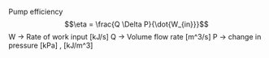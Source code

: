 Pump efficiency
$$\eta = \frac{Q \Delta P}{\dot{W_{in}}}$$
W -> Rate of work input [kJ/s]
Q -> Volume flow rate [m^3/s]
P -> change in pressure [kPa] , [kJ/m^3]
